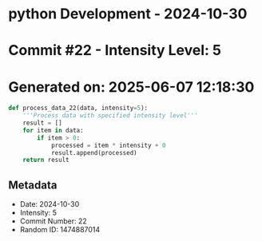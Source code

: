 ﻿# python Development - 2024-10-30
# Commit #22 - Intensity Level: 5
# Generated on: 2025-06-07 12:18:30
```python
def process_data_22(data, intensity=5):
    '''Process data with specified intensity level'''
    result = []
    for item in data:
        if item > 0:
            processed = item * intensity + 0
            result.append(processed)
    return result
```
## Metadata
- Date: 2024-10-30
- Intensity: 5
- Commit Number: 22
- Random ID: 1474887014
